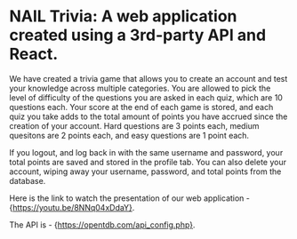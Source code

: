 # NAIL Trivia: A web application created using a 3rd-party API and React.

We have created a trivia game that allows you to create an account and test your knowledge across multiple categories. You are allowed to pick the level of difficulty of the questions you are asked in each quiz, which are 10 questions each. Your score at the end of each game is stored, and each quiz you take adds to the total amount of points you have accrued since the creation of your account. Hard questions are 3 points each, medium quesitons are 2 points each, and easy questions are 1 point each. 

If you logout, and log back in with the same username and password, your total points are saved and stored in the profile tab. You can also delete your account, wiping away your username, password, and total points from the database. 

Here is the link to watch the presentation of our web application - {https://youtu.be/8NNq04xDdaY}.

The API is - {https://opentdb.com/api_config.php}.
